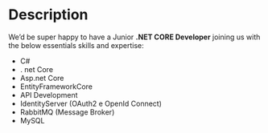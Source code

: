 # Description

We’d be super happy to have a Junior **.NET CORE Developer** joining us with the below essentials skills and expertise:

- C#
- . net Core
- Asp.net Core
- EntityFrameworkCore
- API Development
- IdentityServer (OAuth2 e OpenId Connect)
- RabbitMQ (Message Broker)
- MySQL
